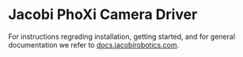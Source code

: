 # Jacobi PhoXi Camera Driver

For instructions regrading installation, getting started, and for general documentation we refer to [docs.jacobirobotics.com](https://docs.jacobirobotics.com).